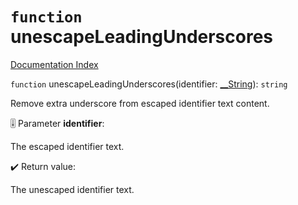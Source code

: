 # `function` unescapeLeadingUnderscores

[Documentation Index](../README.md)

`function` unescapeLeadingUnderscores(identifier: [\_\_String](../type.__String/README.md)): `string`

Remove extra underscore from escaped identifier text content.

🎚️ Parameter **identifier**:

The escaped identifier text.

✔️ Return value:

The unescaped identifier text.

